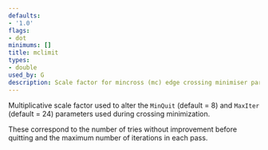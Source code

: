 ```yaml
---
defaults:
- '1.0'
flags:
- dot
minimums: []
title: mclimit
types:
- double
used_by: G
description: Scale factor for mincross (mc) edge crossing minimiser parameters
---
```

Multiplicative scale factor used to alter the `MinQuit` (default = 8)
and `MaxIter` (default = 24) parameters used during crossing
minimization.

These correspond to the number of tries without improvement before quitting
and the maximum number of iterations in each pass.
